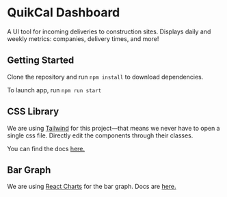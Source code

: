 
# QuikCal Dashboard

A UI tool for incoming deliveries to construction sites. Displays daily and weekly metrics: companies, delivery times, and more!




## Getting Started

Clone the repository and run `npm install` to download dependencies.

To launch app, run `npm run start`


## CSS Library

We are using [Tailwind](https://tailwindcss.com/) for this project—that means we never have to open a single css file. Directly edit the components through their classes.

You can find the docs [here.](https://tailwindcss.com/docs/installation)

## Bar Graph

We are using [React Charts](https://react-charts.tanstack.com/) for the bar graph. Docs are [here.](https://react-charts.tanstack.com/docs/overview)
